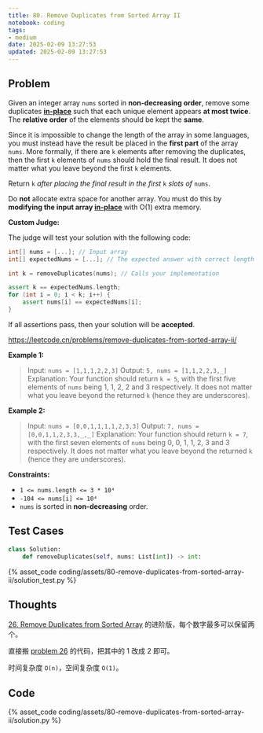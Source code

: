 ```yaml
---
title: 80. Remove Duplicates from Sorted Array II
notebook: coding
tags:
- medium
date: 2025-02-09 13:27:53
updated: 2025-02-09 13:27:53
---
```

## Problem

Given an integer array `nums` sorted in **non-decreasing order**, remove some duplicates [**in-place**](https://en.wikipedia.org/wiki/In-place_algorithm) such that each unique element appears **at most twice**. The **relative order** of the elements should be kept the **same**.

Since it is impossible to change the length of the array in some languages, you must instead have the result be placed in the **first part** of the array `nums`. More formally, if there are `k` elements after removing the duplicates, then the first `k` elements of `nums` should hold the final result. It does not matter what you leave beyond the first `k` elements.

Return `k` _after placing the final result in the first_ `k` _slots of_ `nums`.

Do **not** allocate extra space for another array. You must do this by **modifying the input array [in-place](https://en.wikipedia.org/wiki/In-place_algorithm)** with O(1) extra memory.

**Custom Judge:**

The judge will test your solution with the following code:

``` cpp
int[] nums = [...]; // Input array
int[] expectedNums = [...]; // The expected answer with correct length

int k = removeDuplicates(nums); // Calls your implementation

assert k == expectedNums.length;
for (int i = 0; i < k; i++) {
    assert nums[i] == expectedNums[i];
}
```

If all assertions pass, then your solution will be **accepted**.

<https://leetcode.cn/problems/remove-duplicates-from-sorted-array-ii/>

**Example 1:**

> Input: `nums = [1,1,1,2,2,3]`
> Output: `5, nums = [1,1,2,2,3,_]`
> Explanation: Your function should return `k = 5`, with the first five elements of `nums` being 1, 1, 2, 2 and 3 respectively.
> It does not matter what you leave beyond the returned `k` (hence they are underscores).

**Example 2:**

> Input: `nums = [0,0,1,1,1,1,2,3,3]`
> Output: `7, nums = [0,0,1,1,2,3,3,_,_]`
> Explanation: Your function should return `k = 7`, with the first seven elements of `nums` being 0, 0, 1, 1, 2, 3 and 3 respectively.
> It does not matter what you leave beyond the returned `k` (hence they are underscores).

**Constraints:**

- `1 <= nums.length <= 3 * 10⁴`
- `-104 <= nums[i] <= 10⁴`
- `nums` is sorted in **non-decreasing** order.

## Test Cases

``` python
class Solution:
    def removeDuplicates(self, nums: List[int]) -> int:
```

{% asset_code coding/assets/80-remove-duplicates-from-sorted-array-ii/solution_test.py %}

## Thoughts

[26. Remove Duplicates from Sorted Array](26-remove-duplicates-from-sorted-array) 的进阶版，每个数字最多可以保留两个。

直接搬 [problem 26](26-remove-duplicates-from-sorted-array) 的代码，把其中的 1 改成 2 即可。

时间复杂度 `O(n)`，空间复杂度 `O(1)`。

## Code

{% asset_code coding/assets/80-remove-duplicates-from-sorted-array-ii/solution.py %}
